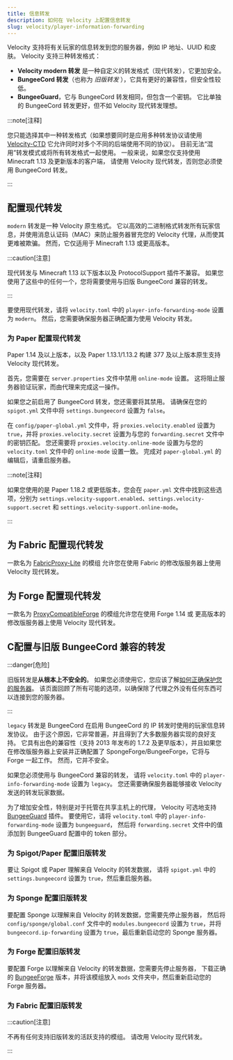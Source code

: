```yaml
---
title: 信息转发
description: 如何在 Velocity 上配置信息转发
slug: velocity/player-information-forwarding
---
```


Velocity 支持将有关玩家的信息转发到您的服务器，例如 IP 地址、UUID 和皮肤。
Velocity 支持三种转发格式：

- **Velocity modern 转发** 是一种自定义的转发格式（现代转发），它更加安全。
- **BungeeCord 转发**（也称为 _旧版转发_ ），它具有更好的兼容性，但安全性较低。
- **BungeeGuard**，它与 BungeeCord 转发相同，但包含一个密钥。
  它比单独的 BungeeCord 转发更好，但不如 Velocity 现代转发理想。

:::note[注释]

您只能选择其中一种转发格式（如果想要同时是应用多种转发协议请使用 [Velocity-CTD](https://github.com/GemstoneGG/Velocity-CTD) 它允许同时对多个不同的后端使用不同的协议）。
目前无法“混用”转发模式或将所有转发格式一起使用。
一般来说，如果您仅支持使用 Minecraft 1.13 及更新版本的客户端，
请使用 Velocity 现代转发，否则您必须使用 BungeeCord 转发。

:::

## 配置现代转发

`modern` 转发是一种 Velocity 原生格式。
它以高效的二进制格式转发所有玩家信息，并使用消息认证码（MAC）来防止服务器冒充您的 Velocity 代理，从而使其更难被欺骗。
然而，它仅适用于 Minecraft 1.13 或更高版本。

:::caution[注意]

现代转发与 Minecraft 1.13 以下版本以及 ProtocolSupport 插件不兼容。
如果您使用了这些中的任何一个，您将需要使用与旧版 BungeeCord 兼容的转发。

:::

要使用现代转发，请将 `velocity.toml` 中的
`player-info-forwarding-mode` 设置为 `modern`。
然后，您需要确保服务器正确配置为使用 Velocity 转发。

### 为 Paper 配置现代转发

Paper 1.14 及以上版本，以及 Paper 1.13.1/1.13.2 构建 377 及以上版本原生支持 Velocity 现代转发。

首先，您需要在 `server.properties` 文件中禁用 `online-mode` 设置。
这将阻止服务器验证玩家，而由代理来完成这一操作。

如果您之前启用了 BungeeCord 转发，您还需要将其禁用。
请确保在您的 `spigot.yml` 文件中将 `settings.bungeecord` 设置为 `false`。

在 `config/paper-global.yml` 文件中，将 `proxies.velocity.enabled` 设置为 `true`，并将 `proxies.velocity.secret` 设置为与您的 `forwarding.secret` 文件中的密钥匹配。
您还需要将 `proxies.velocity.online-mode` 设置为与您的 `velocity.toml` 文件中的 `online-mode` 设置一致。
完成对 `paper-global.yml` 的编辑后，请重启服务器。

:::note[注释]

如果您使用的是 Paper 1.18.2 或更低版本，您会在 `paper.yml` 文件中找到这些选项，分别为
`settings.velocity-support.enabled`、`settings.velocity-support.secret` 和 `settings.velocity-support.online-mode`。

:::

## 为 Fabric 配置现代转发

一款名为 [FabricProxy-Lite](https://modrinth.com/mod/fabricproxy-lite) 的模组
允许您在使用 Fabric 的修改版服务器上使用 Velocity 现代转发。

## 为 Forge 配置现代转发

一款名为 [ProxyCompatibleForge](https://modrinth.com/mod/proxy-compatible-forge) 的模组允许您在使用 Forge 1.14 或
更高版本的修改版服务器上使用 Velocity 现代转发。

## C配置与旧版 BungeeCord 兼容的转发

:::danger[危险]

旧版转发是**从根本上不安全的**。
如果您必须使用它，您应该了解[如何正确保护您的服务器](/velocity/security)。
该页面回顾了所有可能的选项，以确保除了代理之外没有任何东西可以连接到您的服务器。

:::

`legacy` 转发是 BungeeCord 在启用 BungeeCord 的 IP 转发时使用的玩家信息转发协议。
由于这个原因，它非常普遍，并且得到了大多数服务器实现的良好支持。
它具有出色的兼容性（支持 2013 年发布的 1.7.2 及更早版本），并且如果您在修改版服务器上安装并正确配置了 SpongeForge/BungeeForge，它将与 Forge 一起工作。
然而，它并不安全。

如果您必须使用与 BungeeCord 兼容的转发，
请将 `velocity.toml` 中的 `player-info-forwarding-mode` 设置为 `legacy`。
您还需要确保服务器能够接收 Velocity 发送的转发玩家数据。

为了增加安全性，特别是对于托管在共享主机上的代理，
Velocity 可选地支持 [BungeeGuard](https://www.spigotmc.org/resources/bungeeguard.79601/) 插件。
要使用它，请将 `velocity.toml` 中的 `player-info-forwarding-mode` 设置为 `bungeeguard`，
然后将 `forwarding.secret` 文件中的值添加到 BungeeGuard 配置中的 token 部分。

### 为 Spigot/Paper 配置旧版转发

要让 Spigot 或 Paper 理解来自 Velocity 的转发数据，
请将 `spigot.yml` 中的 `settings.bungeecord` 设置为 `true`，然后重启服务器。

### 为 Sponge 配置旧版转发

要配置 Sponge 以理解来自 Velocity 的转发数据，您需要先停止服务器，
然后将 `config/sponge/global.conf` 文件中的 `modules.bungeecord`
设置为 `true`，并将 `bungeecord.ip-forwarding` 设置为 `true`，最后重新启动您的 Sponge 服务器。

### 为 Forge 配置旧版转发

要配置 Forge 以理解来自 Velocity 的转发数据，您需要先停止服务器，
下载正确的 [BungeeForge](https://github.com/caunt/BungeeForge/releases) 版本，并将该模组放入 `mods` 文件夹中，然后重新启动您的 Forge 服务器。

### 为 Fabric 配置旧版转发

:::caution[注意]

不再有任何支持旧版转发的活跃支持的模组。
请改用 Velocity 现代转发。

:::
